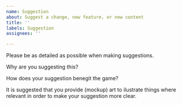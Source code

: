 ```yaml
---
name: Suggestion
about: Suggest a change, new feature, or new content
title: ''
labels: Suggestion
assignees: ''

---
```


Please be as detailed as possible when making suggestions.

Why are you suggesting this?

How does your suggestion benegit the game?

It is suggested that you provide (mockup) art to ilustrate things where relevant in order to make your suggestion more clear.
